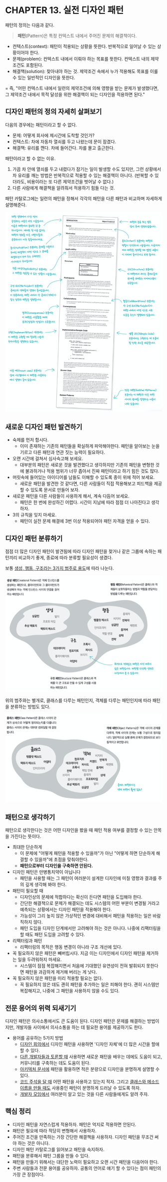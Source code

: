 # CHAPTER 13. 실전 디자인 패턴

패턴의 정의는 다음과 같다.

> **패턴**(Pattern)은 특정 컨텍스트 내에서 주어진 문제의 해결책이다.

- 컨텍스트(context): 패턴이 적용되는 상황을 뜻한다. 반복적으로 일어날 수 있는 상황이어야 한다.
- 문제(problem): 컨텍스트 내에서 이뤄야 하는 목표를 뜻한다. 컨텍스트 내의 제약조건도 포함된다.
- 해결책(solution): 찾아내야 하는 것. 제약조건 속에서 누가 적용해도 목표를 이룰 수 있는 일반적인 디자인을 뜻한다.

= 즉, "어떤 컨텍스트 내에서 일련의 제약조건에 의해 영향을 받는 문제가 발생했다면, 그 제약조건 내에서 목적 달성을 위한 해결책이 되는 디자인을 적용하면 된다."



## 디자인 패턴의 정의 자세히 살펴보기

다음의 경우에는 패턴이라고 할 수 없다.

- 문제: 어떻게 회사에 제시간에 도착할 것인가?
- 컨텍스트: 차에 자동차 열쇠를 두고 나왔는데 문이 잠겼다.
- 해결책: 유리를 깬다. 차에 들어간다. 차를 몰고 출근한다.



패턴이라고 할 수 없는 이유.

1. 가끔 차 안에 열쇠를 두고 내렸다가 잠기는 일이 발생할 수도 있지만, 그런 상황에서 차 유리를 깨는 방법은 반복적으로 적용할 수 있는 해결책이 아니다. (반복할 수 있더라도, 비용이라는 또 다른 제약조건을 벗어날 수 없다.)
2. 다른 사람에게 해결책을 알려줘서 적용하기 힘들 다는 것.



패턴 카탈로그에는 일련의 패턴을 정해서 각각의 패턴을 다른 패턴과 비교하며 자세하게 설명해준다.

![image-20220724130331529](images/image-20220724130331529.png)



## 새로운 디자인 패턴 발견하기

- 숙제를 먼저 합시다.
  - 이미 존재하는 기존의 패턴들을 확실하게 파악해야한다. 패턴을 알아보는 눈을 기르고 다른 패턴과 연관 짓는 능력이 필요하다.
- 오랜 시간에 걸쳐서 심사숙고해 보세요.
  - 대부분의 패턴은 새로운 것을 발견했다고 생각하지만 기존의 패턴을 변형한 것에 불과하거나 적용 범위가 너무 좁아서 진짜 패턴이라고 하기 힘든 것도 많다.
- 머릿속에 들어있는 아이디어를 남들도 이해할 수 있도록 종이 위에 적어 보세요.
  - 새로운 패턴을 발견한 것 같다면, 다른 사람들이 직접 적용해보고 피드백을 제공할 수 있도록 문서로 만들어 보자.
- 새로운 패턴을 다른 사람들이 사용하게 해서, 계속 다듬어 보세요.
  - 패턴은 한 번에 완성하긴 어렵다. 시간이 지남에 따라 점점 더 나아진다고 생각하자.
- 3의 규칙을 잊지 마세요.
  - 패턴이 실전 문제 해결에 3번 이상 적용되어야 패턴 자격을 얻을 수 있다.



## 디자인 패턴 분류하기

점점 더 많은 디자인 패턴이 발견됨에 따라 디자인 패턴을 찾거나 같은 그룹에 속하는 패턴끼리 비교하기 좋게, 종료에 따라 분류할 필요성이 생겼다.

보통 <u>생성, 행동, 구조라는 3가지 범주로 용도</u>에 따라 나눈다.

![image-20220724131603534](images/image-20220724131603534.png)

위의 범주와는 별개로, 클래스를 다루는 패턴인지, 객체를 다루는 패턴인지에 따라 패턴을 분류하는 방법도 있다.

![image-20220724131720228](images/image-20220724131720228.png)



## 패턴으로 생각하기

패턴으로 생각한다는 것은 어떤 디자인을 봤을 때 패턴 적용 여부를 결정할 수 있는 안목을 가진다는 뜻이다.



- 최대한 단순하게
  - 이 문제에 "어떻게 패턴을 적용할 수 있을까"가 아닌 "어떻게 하면 단순하게 해결할 수 있을까"에 초점을 맞춰야한다.
  - **패턴으로부터 디자인을 구축하면 안된다.**
- 디자인 패턴은 만병통치약이 아닙니다
  - 패턴을 사용할 때는 그 패턴이 여러분이 설계한 디자인에 미칠 영향과 결과를 주의 깊게 생각해 봐야 한다.
- 패턴이 필요할 때
  - 디자인상의 문제에 적합하다는 확신이 든다면 패턴을 도입해야 한다.
  - 간단한 해결책으로 문제가 해결되는 데도 시스템의 어떤 부분이 변경될 거라고 예측되는 상황에서는 디자인 패턴을 적용해야 한다.
  - 가능성이 그리 높지 않은 가상적인 변경에 대비해서 패턴을 적용하는 일은 바람직하지 않다.
  - 패턴 도입을 디자인 단계에서만 고려해야 하는 것은 아니다. 나중에 리팩터링을 할 때도 패턴 도입을 고려할 수 있다.
- 리팩터링과 패턴
  - 리팩터링의 목적은 행동 변경이 아니라 구조 개선에 있다.
- 꼭 필요하지 않은 패턴은 빼버립시다. 지금 이는 디자인에서 디자인 패턴을 제거하는 일을 두려워하지 마세요.
  - 시스템이 점점 복잡해지면서 처음에 기대했던 유연성이 전혀 발휘되지 못한다면 패턴을 과감하게 제거해 버리는 게 낫다.
- 꼭 필요하지 않은 패턴을 미리 적용할 필요는 없다.
  - 꼭 필요하지 않은 데도 괜히 패턴을 추가하는 일은 피해야 한다. 괜히 시스템만 복잡해지고, 나중에 그 패턴을 사용하지 않을 수도 있다.



## 전문 용어의 위력 되새기기

디자인 패턴은 의사소통에서도 큰 도움이 된다. 디자인 패턴은 문제를 해결하는 방법이지만, 개발자들 사이에서 의사소통을 하는 데 필요한 용어를 제공하기도 한다.

- 용어를 공유하는 5가지 방법
  - <u>디자인 회의에서</u> 디자인 패턴을 사용하면 '디자인 자체'에 더 많은 시간을 할애할 수 있다.
  - <u>다른 개발자들과 토론할 때</u> 사용하면 새로운 패턴을 배우는 데에도 도움이 되고, 커뮤니티를 구축하는 데도 도움이 된다.
  - <u>아키텍처 문서에</u> 패턴을 활용하면 적은 분량으로 디자인을 분명하게 설명할 수 있다.
  - <u>코드 주석을 달 때</u> 어떤 패턴을 사용하고 있는지 적자. 그리고 <u>클래스와 메소드 이름을 만들 때도</u> 사용중인 패턴이 분명하게 드러날 수 있도록 하자.
  - <u>개발자 모임에서</u> 여러분이 알고 있는 것을 다른 사람들에게도 알려 주자.



## 핵심 정리

- 디자인 패턴을 자연스럽게 적용하자. 패턴은 억지로 적용하면 안된다.
- 패턴은 필요에 따라 적당히 변형해서 사용하자.
- 주어진 조건을 만족하는 가장 간단한 해결책을 사용하자. 디자인 패턴을 무조건 써야 하는 것은 아니다.
- 디자인 패턴 카탈로그를 읽어보고 패턴을 숙지하자.
- 패턴을 분류해서 패턴 그룹을 만들 수 있다.
- 패턴을 만들기 위해서는 대단한 노력이 필요하고 오랜 시간 패턴을 다음어야 한다.
- 주변 사람들과 전문 용어를 공유하자. 공통의 언어로 얘기 할 수 있다는 점이 패턴의 가장 큰 장점이다.